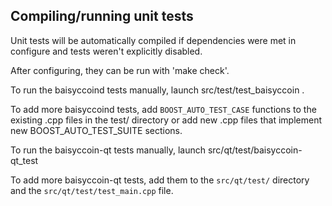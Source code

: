 Compiling/running unit tests
------------------------------------

Unit tests will be automatically compiled if dependencies were met in configure
and tests weren't explicitly disabled.

After configuring, they can be run with 'make check'.

To run the baisyccoind tests manually, launch src/test/test_baisyccoin .

To add more baisyccoind tests, add `BOOST_AUTO_TEST_CASE` functions to the existing
.cpp files in the test/ directory or add new .cpp files that
implement new BOOST_AUTO_TEST_SUITE sections.

To run the baisyccoin-qt tests manually, launch src/qt/test/baisyccoin-qt_test

To add more baisyccoin-qt tests, add them to the `src/qt/test/` directory and
the `src/qt/test/test_main.cpp` file.
